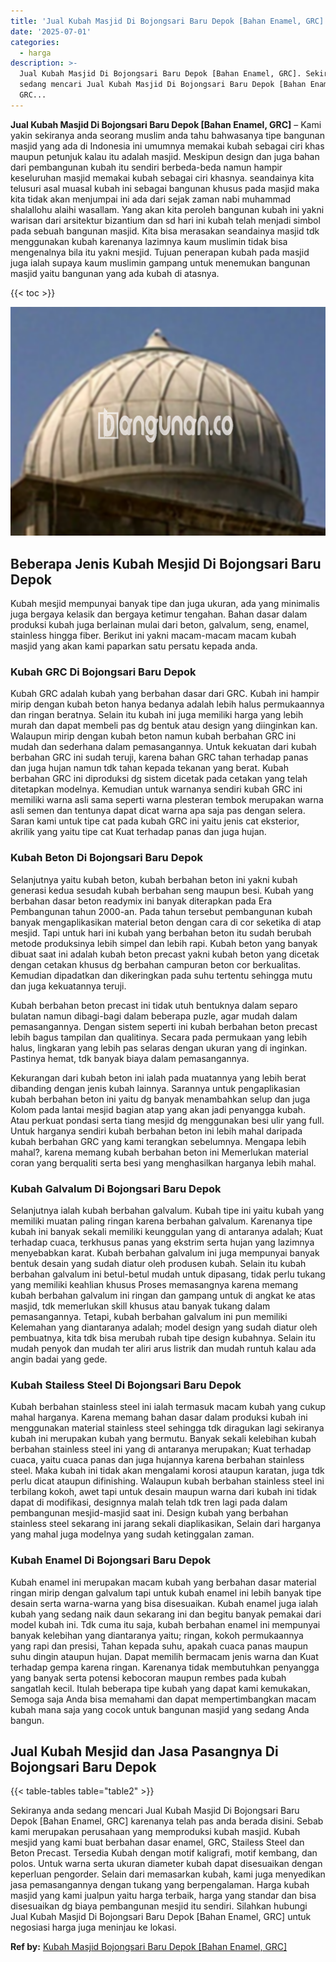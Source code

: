 ```yaml
---
title: 'Jual Kubah Masjid Di Bojongsari Baru Depok [Bahan Enamel, GRC]'
date: '2025-07-01'
categories:
  - harga
description: >-
  Jual Kubah Masjid Di Bojongsari Baru Depok [Bahan Enamel, GRC]. Sekiranya anda
  sedang mencari Jual Kubah Masjid Di Bojongsari Baru Depok [Bahan Enamel,
  GRC...
---
```


**Jual Kubah Masjid Di Bojongsari Baru Depok \[Bahan Enamel, GRC\]** – Kami yakin sekiranya anda seorang muslim anda tahu bahwasanya tipe bangunan masjid yang ada di Indonesia ini umumnya memakai kubah sebagai ciri khas maupun petunjuk kalau itu adalah masjid. Meskipun design dan juga bahan dari pembangunan kubah itu sendiri berbeda-beda namun hampir keseluruhan masjid memakai kubah sebagai ciri khasnya. seandainya kita telusuri asal muasal kubah ini sebagai bangunan khusus pada masjid maka kita tidak akan menjumpai ini ada dari sejak zaman nabi muhammad shalallohu alaihi wasallam. Yang akan kita peroleh bangunan kubah ini yakni warisan dari arsitektur bizantium dan sd hari ini kubah telah menjadi simbol pada sebuah bangunan masjid. Kita bisa merasakan seandainya masjid tdk menggunakan kubah karenanya lazimnya kaum muslimin tidak bisa mengenalnya bila itu yakni mesjid. Tujuan penerapan kubah pada masjid juga ialah supaya kaum muslimin gampang untuk menemukan bangunan masjid yaitu bangunan yang ada kubah di atasnya.

{{< toc >}}

![Jual Kubah Masjid Di Bojongsari Baru Depok [Bahan Enamel, GRC]](/images/jual-kubah-masjid-16.png)

## Beberapa Jenis Kubah Mesjid Di Bojongsari Baru Depok

Kubah mesjid mempunyai banyak tipe dan juga ukuran, ada yang minimalis juga bergaya kelasik dan bergaya ketimur tengahan. Bahan dasar dalam produksi kubah juga berlainan mulai dari beton, galvalum, seng, enamel, stainless hingga fiber. Berikut ini yakni macam-macam macam kubah masjid yang akan kami paparkan satu persatu kepada anda.

### Kubah GRC Di Bojongsari Baru Depok

Kubah GRC adalah kubah yang berbahan dasar dari GRC. Kubah ini hampir mirip dengan kubah beton hanya bedanya adalah lebih halus permukaannya dan ringan beratnya. Selain itu kubah ini juga memiliki harga yang lebih murah dan dapat membeli pas dg bentuk atau design yang diinginkan kan. Walaupun mirip dengan kubah beton namun kubah berbahan GRC ini mudah dan sederhana dalam pemasangannya. Untuk kekuatan dari kubah berbahan GRC ini sudah teruji, karena bahan GRC tahan terhadap panas dan juga hujan namun tdk tahan kepada tekanan yang berat. Kubah berbahan GRC ini diproduksi dg sistem dicetak pada cetakan yang telah ditetapkan modelnya. Kemudian untuk warnanya sendiri kubah GRC ini memiliki warna asli sama seperti warna plesteran tembok merupakan warna asli semen dan tentunya dapat dicat warna apa saja pas dengan selera. Saran kami untuk tipe cat pada kubah GRC ini yaitu jenis cat eksterior, akrilik yang yaitu tipe cat Kuat terhadap panas dan juga hujan.

### Kubah Beton Di Bojongsari Baru Depok

Selanjutnya yaitu kubah beton, kubah berbahan beton ini yakni kubah generasi kedua sesudah kubah berbahan seng maupun besi. Kubah yang berbahan dasar beton readymix ini banyak diterapkan pada Era Pembangunan tahun 2000-an. Pada tahun tersebut pembangunan kubah banyak mengaplikasikan material beton dengan cara di cor seketika di atap mesjid. Tapi untuk hari ini kubah yang berbahan beton itu sudah berubah metode produksinya lebih simpel dan lebih rapi. Kubah beton yang banyak dibuat saat ini adalah kubah beton precast yakni kubah beton yang dicetak dengan cetakan khusus dg berbahan campuran beton cor berkualitas. Kemudian dipadatkan dan dikeringkan pada suhu tertentu sehingga mutu dan juga kekuatannya teruji.

Kubah berbahan beton precast ini tidak utuh bentuknya dalam separo bulatan namun dibagi-bagi dalam beberapa puzle, agar mudah dalam pemasangannya. Dengan sistem seperti ini kubah berbahan beton precast lebih bagus tampilan dan qualitinya. Secara pada permukaan yang lebih halus, lingkaran yang lebih pas selaras dengan ukuran yang di inginkan. Pastinya hemat, tdk banyak biaya dalam pemasangannya.

Kekurangan dari kubah beton ini ialah pada muatannya yang lebih berat dibanding dengan jenis kubah lainnya. Sarannya untuk pengaplikasian kubah berbahan beton ini yaitu dg banyak menambahkan selup dan juga Kolom pada lantai mesjid bagian atap yang akan jadi penyangga kubah. Atau perkuat pondasi serta tiang mesjid dg menggunakan besi ulir yang full. Untuk harganya sendiri kubah berbahan beton ini lebih mahal daripada kubah berbahan GRC yang kami terangkan sebelumnya. Mengapa lebih mahal?, karena memang kubah berbahan beton ini Memerlukan material coran yang berqualiti serta besi yang menghasilkan harganya lebih mahal.

### Kubah Galvalum Di Bojongsari Baru Depok

Selanjutnya ialah kubah berbahan galvalum. Kubah tipe ini yaitu kubah yang memiliki muatan paling ringan karena berbahan galvalum. Karenanya tipe kubah ini banyak sekali memiliki keunggulan yang di antaranya adalah; Kuat terhadap cuaca, terkhusus panas yang ekstrim serta hujan yang lazimnya menyebabkan karat. Kubah berbahan galvalum ini juga mempunyai banyak bentuk desain yang sudah diatur oleh produsen kubah. Selain itu kubah berbahan galvalum ini betul-betul mudah untuk dipasang, tidak perlu tukang yang memiliki keahlian khusus Proses memasangnya karena memang kubah berbahan galvalum ini ringan dan gampang untuk di angkat ke atas masjid, tdk memerlukan skill khusus atau banyak tukang dalam pemasangannya. Tetapi, kubah berbahan galvalum ini pun memiliki Kelemahan yang diantaranya adalah; model design yang sudah diatur oleh pembuatnya, kita tdk bisa merubah rubah tipe design kubahnya. Selain itu mudah penyok dan mudah ter aliri arus listrik dan mudah runtuh kalau ada angin badai yang gede.

### Kubah Stailess Steel Di Bojongsari Baru Depok

Kubah berbahan stainless steel ini ialah termasuk macam kubah yang cukup mahal harganya. Karena memang bahan dasar dalam produksi kubah ini menggunakan material stainless steel sehingga tdk diragukan lagi sekiranya kubah ini merupakan kubah yang bermutu. Banyak sekali kelebihan kubah berbahan stainless steel ini yang di antaranya merupakan; Kuat terhadap cuaca, yaitu cuaca panas dan juga hujannya karena berbahan stainless steel. Maka kubah ini tidak akan mengalami korosi ataupun karatan, juga tdk perlu dicat ataupun difinishing. Walaupun kubah berbahan stainless steel ini terbilang kokoh, awet tapi untuk desain maupun warna dari kubah ini tidak dapat di modifikasi, designnya malah telah tdk tren lagi pada dalam pembangunan mesjid-masjid saat ini. Design kubah yang berbahan stainless steel sekarang ini jarang sekali diaplikasikan, Selain dari harganya yang mahal juga modelnya yang sudah ketinggalan zaman.

### Kubah Enamel Di Bojongsari Baru Depok

Kubah enamel ini merupakan macam kubah yang berbahan dasar material ringan mirip dengan galvalum tapi untuk kubah enamel ini lebih banyak tipe desain serta warna-warna yang bisa disesuaikan. Kubah enamel juga ialah kubah yang sedang naik daun sekarang ini dan begitu banyak pemakai dari model kubah ini. Tdk cuma itu saja, kubah berbahan enamel ini mempunyai banyak kelebihan yang diantaranya yaitu; ringan, kokoh permukaannya yang rapi dan presisi, Tahan kepada suhu, apakah cuaca panas maupun suhu dingin ataupun hujan. Dapat memilih bermacam jenis warna dan Kuat terhadap gempa karena ringan. Karenanya tidak membutuhkan penyangga yang banyak serta potensi kebocoran maupun rembes pada kubah sangatlah kecil. Itulah beberapa tipe kubah yang dapat kami kemukakan, Semoga saja Anda bisa memahami dan dapat mempertimbangkan macam kubah mana saja yang cocok untuk bangunan masjid yang sedang Anda bangun.

## Jual Kubah Mesjid dan Jasa Pasangnya Di Bojongsari Baru Depok

{{< table-tables table="table2" >}}

Sekiranya anda sedang mencari Jual Kubah Masjid Di Bojongsari Baru Depok \[Bahan Enamel, GRC\] karenanya telah pas anda berada disini. Sebab kami merupakan perusahaan yang memproduksi kubah masjid. Kubah mesjid yang kami buat berbahan dasar enamel, GRC, Stailess Steel dan Beton Precast. Tersedia Kubah dengan motif kaligrafi, motif kembang, dan polos. Untuk warna serta ukuran diameter kubah dapat disesuaikan dengan keperluan pengorder. Selain dari memasarkan kubah, kami juga menyedikan jasa pemasangannya dengan tukang yang berpengalaman. Harga kubah masjid yang kami jualpun yaitu harga terbaik, harga yang standar dan bisa disesuaikan dg biaya pembangunan mesjid itu sendiri. Silahkan hubungi Jual Kubah Masjid Di Bojongsari Baru Depok \[Bahan Enamel, GRC\] untuk negosiasi harga juga meninjau ke lokasi.

**Ref by:** [Kubah Masjid Bojongsari Baru Depok [Bahan Enamel, GRC]](https://id.wikipedia.org/wiki/Kubah)
